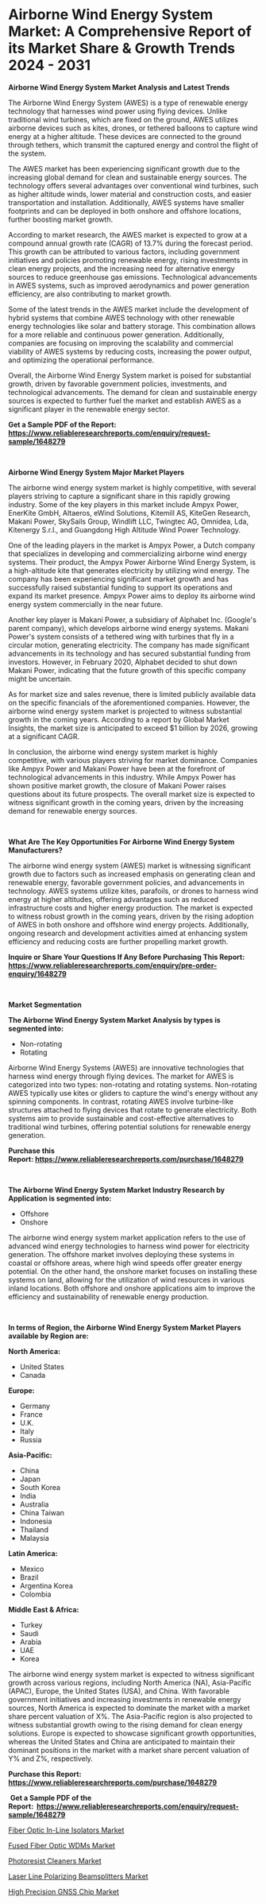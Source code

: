 <p><h1>Airborne Wind Energy System Market: A Comprehensive Report of its Market Share & Growth Trends 2024 - 2031</h1></p><p><strong>Airborne Wind Energy System Market Analysis and Latest Trends</strong></p>
<p><p>The Airborne Wind Energy System (AWES) is a type of renewable energy technology that harnesses wind power using flying devices. Unlike traditional wind turbines, which are fixed on the ground, AWES utilizes airborne devices such as kites, drones, or tethered balloons to capture wind energy at a higher altitude. These devices are connected to the ground through tethers, which transmit the captured energy and control the flight of the system.</p><p>The AWES market has been experiencing significant growth due to the increasing global demand for clean and sustainable energy sources. The technology offers several advantages over conventional wind turbines, such as higher altitude winds, lower material and construction costs, and easier transportation and installation. Additionally, AWES systems have smaller footprints and can be deployed in both onshore and offshore locations, further boosting market growth.</p><p>According to market research, the AWES market is expected to grow at a compound annual growth rate (CAGR) of 13.7% during the forecast period. This growth can be attributed to various factors, including government initiatives and policies promoting renewable energy, rising investments in clean energy projects, and the increasing need for alternative energy sources to reduce greenhouse gas emissions. Technological advancements in AWES systems, such as improved aerodynamics and power generation efficiency, are also contributing to market growth.</p><p>Some of the latest trends in the AWES market include the development of hybrid systems that combine AWES technology with other renewable energy technologies like solar and battery storage. This combination allows for a more reliable and continuous power generation. Additionally, companies are focusing on improving the scalability and commercial viability of AWES systems by reducing costs, increasing the power output, and optimizing the operational performance.</p><p>Overall, the Airborne Wind Energy System market is poised for substantial growth, driven by favorable government policies, investments, and technological advancements. The demand for clean and sustainable energy sources is expected to further fuel the market and establish AWES as a significant player in the renewable energy sector.</p></p>
<p><strong>Get a Sample PDF of the Report:&nbsp; <a href="https://www.reliableresearchreports.com/enquiry/request-sample/1648279">https://www.reliableresearchreports.com/enquiry/request-sample/1648279</a></strong></p>
<p>&nbsp;</p>
<p><strong>Airborne Wind Energy System Major Market Players</strong></p>
<p><p>The airborne wind energy system market is highly competitive, with several players striving to capture a significant share in this rapidly growing industry. Some of the key players in this market include Ampyx Power, EnerKíte GmbH, Altaeros, eWind Solutions, Kitemill AS, KiteGen Research, Makani Power, SkySails Group, Windlift LLC, Twingtec AG, Omnidea, Lda, Kitenergy S.r.l., and Guangdong High Altitude Wind Power Technology.</p><p>One of the leading players in the market is Ampyx Power, a Dutch company that specializes in developing and commercializing airborne wind energy systems. Their product, the Ampyx Power Airborne Wind Energy System, is a high-altitude kite that generates electricity by utilizing wind energy. The company has been experiencing significant market growth and has successfully raised substantial funding to support its operations and expand its market presence. Ampyx Power aims to deploy its airborne wind energy system commercially in the near future.</p><p>Another key player is Makani Power, a subsidiary of Alphabet Inc. (Google's parent company), which develops airborne wind energy systems. Makani Power's system consists of a tethered wing with turbines that fly in a circular motion, generating electricity. The company has made significant advancements in its technology and has secured substantial funding from investors. However, in February 2020, Alphabet decided to shut down Makani Power, indicating that the future growth of this specific company might be uncertain.</p><p>As for market size and sales revenue, there is limited publicly available data on the specific financials of the aforementioned companies. However, the airborne wind energy system market is projected to witness substantial growth in the coming years. According to a report by Global Market Insights, the market size is anticipated to exceed $1 billion by 2026, growing at a significant CAGR.</p><p>In conclusion, the airborne wind energy system market is highly competitive, with various players striving for market dominance. Companies like Ampyx Power and Makani Power have been at the forefront of technological advancements in this industry. While Ampyx Power has shown positive market growth, the closure of Makani Power raises questions about its future prospects. The overall market size is expected to witness significant growth in the coming years, driven by the increasing demand for renewable energy sources.</p></p>
<p>&nbsp;</p>
<p><strong>What Are The Key Opportunities For Airborne Wind Energy System Manufacturers?</strong></p>
<p><p>The airborne wind energy system (AWES) market is witnessing significant growth due to factors such as increased emphasis on generating clean and renewable energy, favorable government policies, and advancements in technology. AWES systems utilize kites, parafoils, or drones to harness wind energy at higher altitudes, offering advantages such as reduced infrastructure costs and higher energy production. The market is expected to witness robust growth in the coming years, driven by the rising adoption of AWES in both onshore and offshore wind energy projects. Additionally, ongoing research and development activities aimed at enhancing system efficiency and reducing costs are further propelling market growth.</p></p>
<p><strong>Inquire or Share Your Questions If Any Before Purchasing This Report: <a href="https://www.reliableresearchreports.com/enquiry/pre-order-enquiry/1648279">https://www.reliableresearchreports.com/enquiry/pre-order-enquiry/1648279</a></strong></p>
<p>&nbsp;</p>
<p><strong>Market Segmentation</strong></p>
<p><strong>The Airborne Wind Energy System Market Analysis by types is segmented into:</strong></p>
<p><ul><li>Non-rotating</li><li>Rotating</li></ul></p>
<p><p>Airborne Wind Energy Systems (AWES) are innovative technologies that harness wind energy through flying devices. The market for AWES is categorized into two types: non-rotating and rotating systems. Non-rotating AWES typically use kites or gliders to capture the wind's energy without any spinning components. In contrast, rotating AWES involve turbine-like structures attached to flying devices that rotate to generate electricity. Both systems aim to provide sustainable and cost-effective alternatives to traditional wind turbines, offering potential solutions for renewable energy generation.</p></p>
<p><strong>Purchase this Report:&nbsp;<a href="https://www.reliableresearchreports.com/purchase/1648279">https://www.reliableresearchreports.com/purchase/1648279</a></strong></p>
<p>&nbsp;</p>
<p><strong>The Airborne Wind Energy System Market Industry Research by Application is segmented into:</strong></p>
<p><ul><li>Offshore</li><li>Onshore</li></ul></p>
<p><p>The airborne wind energy system market application refers to the use of advanced wind energy technologies to harness wind power for electricity generation. The offshore market involves deploying these systems in coastal or offshore areas, where high wind speeds offer greater energy potential. On the other hand, the onshore market focuses on installing these systems on land, allowing for the utilization of wind resources in various inland locations. Both offshore and onshore applications aim to improve the efficiency and sustainability of renewable energy production.</p></p>
<p>&nbsp;</p>
<p><strong>In terms of Region, the Airborne Wind Energy System Market Players available by Region are:</strong></p>
<p>
    <p> <strong> North America: </strong>
        <ul>
            <li>United States</li>
            <li>Canada</li>
        </ul>
        </p> 
    <p> <strong> Europe: </strong>
        <ul>
            <li>Germany</li>
            <li>France</li>
            <li>U.K.</li>
            <li>Italy</li>
            <li>Russia</li>
        </ul>
        </p> 
    <p> <strong> Asia-Pacific: </strong>
        <ul>
            <li>China</li>
            <li>Japan</li>
            <li>South Korea</li>
            <li>India</li>
            <li>Australia</li>
            <li>China Taiwan</li>
            <li>Indonesia</li>
            <li>Thailand</li>
            <li>Malaysia</li>
        </ul>
        </p> 
    <p> <strong> Latin America: </strong>
        <ul>
            <li>Mexico</li>
            <li>Brazil</li>
            <li>Argentina Korea</li>
            <li>Colombia</li>
        </ul>
        </p> 
    <p> <strong> Middle East & Africa: </strong>
        <ul>
            <li>Turkey</li>
            <li>Saudi</li>
            <li>Arabia</li>
            <li>UAE</li>
            <li>Korea</li>
        </ul>
    </p>
    </p>
<p><p>The airborne wind energy system market is expected to witness significant growth across various regions, including North America (NA), Asia-Pacific (APAC), Europe, the United States (USA), and China. With favorable government initiatives and increasing investments in renewable energy sources, North America is expected to dominate the market with a market share percent valuation of X%. The Asia-Pacific region is also projected to witness substantial growth owing to the rising demand for clean energy solutions. Europe is expected to showcase significant growth opportunities, whereas the United States and China are anticipated to maintain their dominant positions in the market with a market share percent valuation of Y% and Z%, respectively.</p></p>
<p><strong>Purchase this Report: <a href="https://www.reliableresearchreports.com/purchase/1648279">https://www.reliableresearchreports.com/purchase/1648279</a></strong></p>
<p>&nbsp;<strong>Get a Sample PDF of the Report:&nbsp;&nbsp;<a href="https://www.reliableresearchreports.com/enquiry/request-sample/1648279">https://www.reliableresearchreports.com/enquiry/request-sample/1648279</a></strong></p>
<p><strong></strong></p>
<p><p><a href="https://github.com/sougarounis/Market-Research-Report-List-1/blob/main/fiber-optic-in-line-isolators-market.md">Fiber Optic In-Line Isolators Market</a></p><p><a href="https://github.com/laholand/Market-Research-Report-List-1/blob/main/fused-fiber-optic-wdms-market.md">Fused Fiber Optic WDMs Market</a></p><p><a href="https://github.com/bmorecock/Market-Research-Report-List-1/blob/main/photoresist-cleaners-market.md">Photoresist Cleaners Market</a></p><p><a href="https://github.com/mohamedbakry57/Market-Research-Report-List-1/blob/main/laser-line-polarizing-beamsplitters-market.md">Laser Line Polarizing Beamsplitters Market</a></p><p><a href="https://github.com/angelajermaine/Market-Research-Report-List-1/blob/main/high-precision-gnss-chip-market.md">High Precision GNSS Chip Market</a></p></p>